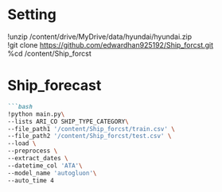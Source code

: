 # Setting  
!unzip /content/drive/MyDrive/data/hyundai/hyundai.zip  
!git clone https://github.com/edwardhan925192/Ship_forcst.git  
%cd /content/Ship_forcst  

# Ship_forecast  
````markdown
```bash
!python main.py\  
--lists ARI_CO SHIP_TYPE_CATEGORY\  
--file_path1 '/content/Ship_forcst/train.csv' \  
--file_path2 '/content/Ship_forcst/test.csv' \  
--load \  
--preprocess \  
--extract_dates \  
--datetime_col 'ATA'\  
--model_name 'autogluon'\  
--auto_time 4  



